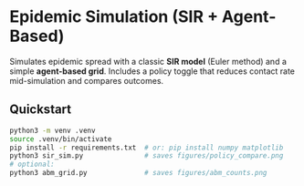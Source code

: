 # Epidemic Simulation (SIR + Agent-Based)

Simulates epidemic spread with a classic **SIR model** (Euler method) and a simple **agent-based grid**. Includes a policy toggle that reduces contact rate mid-simulation and compares outcomes.

## Quickstart
```bash
python3 -m venv .venv
source .venv/bin/activate
pip install -r requirements.txt  # or: pip install numpy matplotlib
python3 sir_sim.py               # saves figures/policy_compare.png
# optional:
python3 abm_grid.py              # saves figures/abm_counts.png
